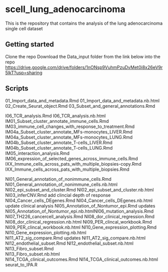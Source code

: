 # scell_lung_adenocarcinoma
This is the repository that contains the analysis of the lung adenocarcinoma single cell dataset


## Getting started
Clone the repo
Download the Data_input folder from the link below into the repo
https://drive.google.com/drive/folders/1nONsp9VuhmPzuDvMet0i8x26eV9r5lkT?usp=sharing 

## Scripts

01_Import_data_and_metadata.Rmd
01_Import_data_and_metadata.nb.html	
02_Create_Seurat_object.Rmd
03_Subset_and_general_annotations.Rmd

I06_TCR_analysis.Rmd 
I06_TCR_analysis.nb.html
IM01_Subset_cluster_annotate_immune_cells.Rmd
IM03_immune_cell_changes_with_response_to_treatment.Rmd
IM04a_Subset_cluster_annotate_MFs-monocytes_LIVER.Rmd
IM04a_Subset_cluster_annotate_MFs-monocytes_LUNG.Rmd
IM04b_Subset_cluster_annotate_T-cells_LIVER.Rmd
IM04b_Subset_cluster_annotate_T-cells_LUNG.Rmd
IM05_interaction_analysis.Rmd
IM06_expression_of_selected_genes_across_immune_cells.Rmd
IXX_Immune_cells_across_pats_with_multiple_biopsies-copy.Rmd
IXX_Immune_cells_across_pats_with_multiple_biopsies.Rmd

NI01_General_annotation_of_nonimmune_cells.Rmd
NI01_General_annotation_of_nonimmune_cells.nb.html
NI02_epi_subset_and_cluster.Rmd
NI02_epi_subset_and_cluster.nb.html
NI03_inferCNV.Rmd	add clincial depth of response
NI04_Cancer_cells_DEgenes.Rmd
NI04_Cancer_cells_DEgenes.nb.html	update clinical analysis
NI05_Annotation_of_Nontumor_epi.Rmd	updates
NI05_Annotation_of_Nontumor_epi.nb.htmlNI06_mutation_analysis.Rmd
NI07_TH226_cancercell_analysis.Rmd
NI08_dor_clinical_regression.Rmd
NI08_dor_clinical_regression.nb.html
NI09_PER_clincal_workbook.Rmd
NI09_PER_clincal_workbook.nb.html
NI10_Gene_expression_plotting.Rmd	
NI10_Gene_expression_plotting.nb.html	
NI11_AT2_sig_compare.Rmd	updates	
NI11_AT2_sig_compare.nb.html	
NI12_endothelial_subset.Rmd	
NI12_endothelial_subset.nb.html	
NI13_Fibro_subset.Rmd	
NI13_Fibro_subset.nb.html	
NI14_TCGA_clinical_outcomes.Rmd	
NI14_TCGA_clinical_outcomes.nb.html
seurat_to_IPA.R
